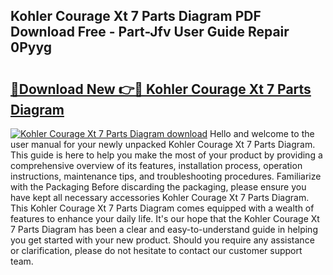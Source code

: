 ## Kohler Courage Xt 7 Parts Diagram PDF Download Free - Part-Jfv User Guide Repair 0Pyyg

# <h2><a href="http://dfro7v.blite.top/?on=Kohler+Courage+Xt+7+Parts+Diagram">🔗Download New 👉🔴 Kohler Courage Xt 7 Parts Diagram</a></h2>

[![Kohler Courage Xt 7 Parts Diagram download](https://i.imgur.com/lujVjoI.png)](http://dfro7v.blite.top/?on=Kohler+Courage+Xt+7+Parts+Diagram)
Hello and welcome to the user manual for your newly unpacked Kohler Courage Xt 7 Parts Diagram. This guide is here to help you make the most of your product by providing a comprehensive overview of its features, installation process, operation instructions, maintenance tips, and troubleshooting procedures. Familiarize with the Packaging Before discarding the packaging, please ensure you have kept all necessary accessories Kohler Courage Xt 7 Parts Diagram. This Kohler Courage Xt 7 Parts Diagram comes equipped with a wealth of features to enhance your daily life. It's our hope that the Kohler Courage Xt 7 Parts Diagram has been a clear and easy-to-understand guide in helping you get started with your new product. Should you require any assistance or clarification, please do not hesitate to contact our customer support team.
